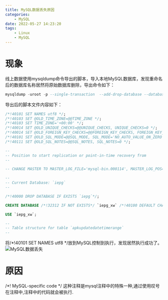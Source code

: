 ```yaml
---
title: MySQL数据丢失原因
categories:
	- MySQL
date: 2022-05-27 14:23:20
tags: 
	- Linux
	- MySQL
---
```

<!-- toc -->

# <span id="inline-blue">现象</span>
线上数据使用mysqldump命令导出的脚本，导入本地MySQL数据库，发现重命名后的数据库名称居然将原始数据库删除，导出命令如下：
```sql
mysqldump -uroot -p --single-transaction  --add-drop-database --databases iepg  > iepg.sql
```
导出后的脚本文件内容如下：
```sql
/*!40101 SET NAMES utf8 */;
/*!40103 SET @OLD_TIME_ZONE=@@TIME_ZONE */;
/*!40103 SET TIME_ZONE='+00:00' */;
/*!40014 SET @OLD_UNIQUE_CHECKS=@@UNIQUE_CHECKS, UNIQUE_CHECKS=0 */;
/*!40014 SET @OLD_FOREIGN_KEY_CHECKS=@@FOREIGN_KEY_CHECKS, FOREIGN_KEY_CHECKS=0 */;
/*!40101 SET @OLD_SQL_MODE=@@SQL_MODE, SQL_MODE='NO_AUTO_VALUE_ON_ZERO' */;
/*!40111 SET @OLD_SQL_NOTES=@@SQL_NOTES, SQL_NOTES=0 */;

--
-- Position to start replication or point-in-time recovery from
--

-- CHANGE MASTER TO MASTER_LOG_FILE='mysql-bin.000114', MASTER_LOG_POS=146667627;

--
-- Current Database: `iepg`
--

/*!40000 DROP DATABASE IF EXISTS `iepg`*/;

CREATE DATABASE /*!32312 IF NOT EXISTS*/ `iepg_xw` /*!40100 DEFAULT CHARACTER SET utf8 */;

USE `iepg_xw`;

--
-- Table structure for table `apkupdatedatetimerange`
--
```
将/*!40101 SET NAMES utf8 */放到MySQL控制到执行，发现居然执行成功了。
![MySQL数据丢失](/images/Linux//Linux_MySQL_20220527_001.png)

# <span id="inline-blue">原因</span>
/*! MySQL-specific code */ 这种注释是mysql注释中的特殊一种,通过使用叹号在注释中,注释中的代码就会被执行.

